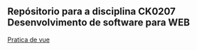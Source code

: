 ## Repósitorio para a disciplina CK0207 Desenvolvimento de software para WEB

[Pratica de vue](pratica_vue/index.html)<br>
